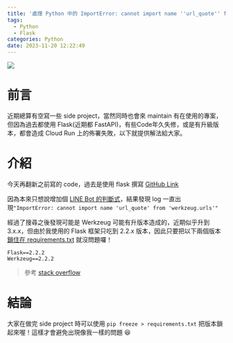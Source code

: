 ```yaml
---
title: '處理 Python 中的 ImportError: cannot import name ''url_quote'' from ''werkzeug.urls'
tags:
  - Python
  - Flask
categories: Python
date: 2023-11-20 12:22:49
---
```



![](https://nijialin.com/images/common.jpeg)

# 前言

近期總算有空寫一些 side project，當然同時也會來 maintain 有在使用的專案，但因為過去都使用 Flask(近期都 FastAPI)，有些Code年久失修，或是有升級版本，都會造成 Cloud Run 上的佈署失敗，以下就提供解法給大家。

<!-- more -->

# 介紹

今天再翻新之前寫的 code，過去是使用 flask 撰寫 [GitHub Link](https://github.com/louis70109/line-bot-gitbub-actions-receiver)

因為本來只想說增加個 [LINE Bot 的判斷式](https://github.com/louis70109/line-bot-gitbub-actions-receiver/blob/master/controller/line_controller.py#L106)，結果發現 log 一直出現`"ImportError: cannot import name 'url_quote' from 'werkzeug.urls'"`

經過了搜尋之後發現可能是 Werkzeug 可能有升版本造成的，近期似乎升到 3.x.x，但由於我使用的 Flask 框架只吃到 2.2.x 版本，因此只要把以下兩個版本[鎖住在 requirements.txt](https://github.com/louis70109/line-bot-gitbub-actions-receiver/blob/master/requirements.txt#L9) 就沒問題囉！

```
Flask==2.2.2
Werkzeug==2.2.2
```

> 參考 [stack overflow](https://stackoverflow.com/questions/77213053/why-did-flask-start-failing-with-importerror-cannot-import-name-url-quote-fr)

# 結論

大家在做完 side project 時可以使用 `pip freeze > requirements.txt` 把版本鎖起來喔！這樣才會避免出現像我一樣的問題 😆